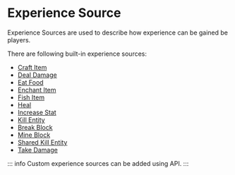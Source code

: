 # Experience Source

Experience Sources are used to describe how experience can be gained be players.

There are following built-in experience sources:

* [Craft Item](/creators/configuration/experience-sources/built-in/craft-item)
* [Deal Damage](/creators/configuration/experience-sources/built-in/deal-damage)
* [Eat Food](/creators/configuration/experience-sources/built-in/eat-food)
* [Enchant Item](/creators/configuration/experience-sources/built-in/enchant-item)
* [Fish Item](/creators/configuration/experience-sources/built-in/fish-item)
* [Heal](/creators/configuration/experience-sources/built-in/heal)
* [Increase Stat](/creators/configuration/experience-sources/built-in/increase-stat)
* [Kill Entity](/creators/configuration/experience-sources/built-in/kill-entity)
* [Break Block](/creators/configuration/experience-sources/built-in/break-block)
* [Mine Block](/creators/configuration/experience-sources/built-in/mine-block)
* [Shared Kill Entity](/creators/configuration/experience-sources/built-in/shared-kill-entity)
* [Take Damage](/creators/configuration/experience-sources/built-in/take-damage)

::: info
Custom experience sources can be added using API.
:::